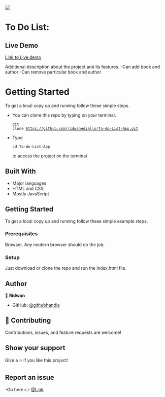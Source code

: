 ![](https://img.shields.io/badge/Microverse-blueviolet)

# To Do List:

## Live Demo

[Link to Live demo](https://ridwanediallo.github.io/To-do-List-App/dist/)

Additional description about the project and its features.
-Can add book and author
-Can remove particular book and author

# Getting Started

To get a local copy up and running follow these simple steps.

- You can clone this repo by typing on your terminal.<pre><code>git clone https://github.com/ridwanediallo/To-do-List-App.git</code></pre>
- Type <pre><code>cd To-do-List-App</code></pre> to access the project on the terminal

## Built With

- Major languages
- HTML and CSS
- Mostly JavaScript

## Getting Started

To get a local copy up and running follow these simple example steps.

### Prerequisites

Browser. Any modern browser should do the job.

### Setup

Just download or clone the repo and run the index.html file.

## Author

👤 **Ridwan**

- GitHub: [@githubhandle](https://github.com/ridwanediallo)

## 🤝 Contributing

Contributions, issues, and feature requests are welcome!

## Show your support

Give a ⭐️ if you like this project!

## Report an issue

-Go here 👉 [@Link](https://github.com/ridwanediallo/To-do-List-App/issues)
